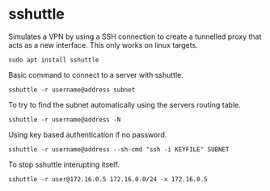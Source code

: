 # sshuttle  

Simulates a VPN by using a SSH connection to create a tunnelled proxy that acts as a new interface. This only works on linux targets.  

`sudo apt install sshuttle`  

Basic command to connect to a server with sshuttle.  

`sshuttle -r username@address subnet`  

To try to find the subnet automatically using the servers routing table.  

`sshuttle -r username@address -N`  

Using key based authentication if no password.  

`sshuttle -r username@address --sh-cmd "ssh -i KEYFILE" SUBNET`  

To stop sshuttle interupting itself.  

`sshuttle -r user@172.16.0.5 172.16.0.0/24 -x 172.16.0.5`  

